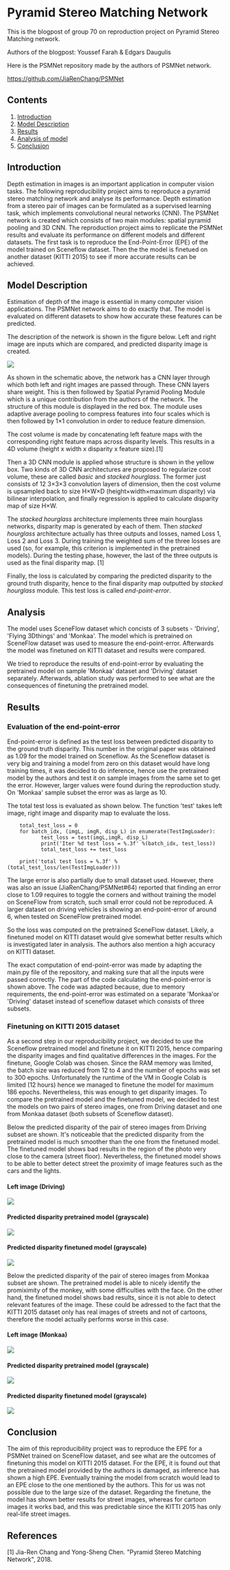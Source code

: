 
# Pyramid Stereo Matching Network

This is the blogpost of group 70 on reproduction project on Pyramid Stereo Matching network.

Authors of the blogpost:
Youssef Farah & Edgars Daugulis

Here is the PSMNet repository made by the authors of PSMNet network.

https://github.com/JiaRenChang/PSMNet

## Contents

1. [Introduction](#introduction)
2. [Model Description](#model)
3. [Results](#results)
4. [Analysis of model](#analysis)
5. [Conclusion](#conclusion)

## Introduction

Depth estimation in images is an important application in computer vision tasks. The following reproducibility project aims to reproduce a pyramid stereo matching network and analyse its performance. Depth estimation from a stereo pair of images can be formulated as a supervised learning task, which implements convolutional neural networks (CNN). The PSMNet network is created which consists of two main modules: spatial pyramid pooling and 3D CNN. The reproduction project aims to replicate the PSMNet results and evaluate its performance on different models and different datasets. The first task is to reproduce the End-Point-Error (EPE) of the model trained on Sceneflow dataset. Then the the model is finetued on another dataset (KITTI 2015) to see if more accurate results can be achieved.




## Model Description
Estimation of depth of the image is essential in many computer vision applications. The PSMNet network aims to do exactly that. The model is evaluated on different
datasets to show how accurate these features can be predicted.

The description of the network is shown in the figure below.
Left and right image are inputs which are compared, and predicted disparity image is created.

<img align="center" src="https://user-images.githubusercontent.com/11732099/43501836-1d32897c-958a-11e8-8083-ad41ec26be17.jpg">

As shown in the schematic above, the network has a CNN layer through which both left and right images are passed through. These CNN layers share weight. This is then followed by Spatial Pyramid Pooling Module which is a unique contribution from the authors of the network. The structure of this module is displayed in the red box. The module uses adaptive average pooling to compress features into four scales which is then followed by 1×1 convolution in order to reduce feature dimension.

The cost volume is made by concatenating left feature maps with the corresponding right feature maps across disparity levels. This results in a 4D volume (height x width
x disparity x feature size).[1]

Then a 3D CNN module is applied whose structure is shown in the yellow box. Two kinds of 3D CNN architectures are proposed to regularize cost volume, these are called *basic* and *stacked hourglass*. The former just consists of 12 3×3×3 convolution layers of dimension, then the cost volume is upsampled back to
size H×W×D (height×width×maximum disparity) via bilinear interpolation, and finally regression is applied to calculate disparity map of size H×W.

The *stacked hourglass* architecture implements three main hourglass networks, disparity map is generated by each of them. Then *stacked hourglass* architecture actually has three outputs and losses, named Loss 1, Loss 2 and Loss 3. During training the weighted sum of the three losses are used (so, for example, this criterion is implemented in the pretrained models). During the testing phase, however, the last of the three outputs is used as the final disparity map. [1]

Finally, the loss is calculated by comparing the predicted disparity to the ground truth disparity, hence to the final disparity map outputted by *stacked hourglass* module. This test loss is called *end-point-error*.

## Analysis

The model uses SceneFlow dataset which concists of 3 subsets - 'Driving', 'Flying 3Dthings' and 'Monkaa'. The model which is pretrained on SceneFlow dataset was used to measure the end-point-error. Afterwards the model was finetuned on KITTI dataset and results were compared.

We tried to reproduce the results of end-point-error by evaluating the pretrained model on sample 'Monkaa' dataset and 'Driving' dataset separately. Afterwards, ablation study was performed to see what are the consequences of finetuning the pretrained model. 


## Results


### Evaluation of the end-point-error

End-point-error is defined as the test loss between predicted disparity to the ground truth disparity. This number in the original paper was obtained as 1.09 for the model trained on Sceneflow. As the Sceneflow dataset is very big and training a model from zero on this dataset would have long training times, it was decided to do inference, hence use the pretrained model by the authors and test it on sample images from the same set to get the error. However, larger values were found during the reproduction study. On 'Monkaa' sample subset the error was as large as 10.

The total test loss is evaluated as shown below. The function 'test' takes left image, right image and disparity map to evaluate the loss.
```
	total_test_loss = 0
	for batch_idx, (imgL, imgR, disp_L) in enumerate(TestImgLoader):
	       test_loss = test(imgL,imgR, disp_L)
	       print('Iter %d test loss = %.3f' %(batch_idx, test_loss))
	       total_test_loss += test_loss

	print('total test loss = %.3f' %(total_test_loss/len(TestImgLoader)))
```

The large error is also partially due to small dataset used. However, there was also an issue (JiaRenChang/PSMNet#64) reported that finding an error close to 1.09 requires to toggle the corners and without training the model on SceneFlow from scratch, such small error could not be reproduced. A larger dataset on driving vehicles is showing an end-point-error of around 6, when tested on SceneFlow pretrained model.

So the loss was computed on the pretrained SceneFlow dataset. Likely, a finetuned model on KITTI dataset would give somewhat better results which is investigated later in analysis. The authors also mention a high accuracy on KITTI dataset. 

The exact computation of end-point-error was made by adapting the main.py file of the repository, and making sure that all the inputs were passed correctly. The part of the code calculating the end-point-error is shown above. The code was adapted because, due to memory requirements, the end-point-error was estimated on a separate 'Monkaa'or 'Driving' dataset instead of sceneflow dataset which consists
of three subsets.






### Finetuning on KITTI 2015 dataset
As a second step in our reproducibility project, we decided to use the Sceneflow pretrained model and finetune it on KITTI 2015, hence comparing the disparity images and find qualitative differences in the images. For the finetune, Google Colab was chosen. Since the RAM memory was limited, the batch size was reduced from 12 to 4 and the number of epochs was set to 300 epochs. Unfortunately the runtime of the VM in Google Colab is limited (12 hours) hence we managed to finetune the model for maximum 186 epochs. Nevertheless, this was enough to get disparity images.
To compare the pretrained model and the finetuned model, we decided to test the models on two pairs of stereo images, one from Driving dataset and one from Monkaa dataset (both subsets of Sceneflow dataset). 

Below the predicted disparity of the pair of stereo images from Driving subset are shown. It's noticeable that the predicted disparity from the pretrained model is much smoother than the one from the finetuned model. The finetuned model shows bad results in the region of the photo very close to the camera (street floor). Nevertheless, the finetuned model shows to be able to better detect street the proximity of image features such as the cars and the lights. 

#### Left image (Driving)
<img align="center" src="0401.png">

#### Predicted disparity pretrained model (grayscale)
<img align="center" src="0401_s.png">

#### Predicted disparity finetuned model (grayscale)
<img align="center" src="0401_finetune.png"> 

Below the predicted disparity of the pair of stereo images from Monkaa subset are shown. The pretrained model is able to nicely identify the promiximity of the monkey, with some difficulties with the face. On the other hand, the finetuned model shows bad results, since it is not able to detect relevant features of the image. These could be adressed to the fact that the KITTI 2015 dataset only has real images of streets and not of cartoons, therefore the model actually performs worse in this case. 

#### Left image (Monkaa)
<img align="center" src="0048.png" >

#### Predicted disparity pretrained model (grayscale)
<img align="center" src="0048_s.png" >

#### Predicted disparity finetuned model (grayscale)
<img align="center" src="0048_finetune.png" > 


## Conclusion

The aim of this reproducibility project was to reproduce the EPE for a PSMNet trained on SceneFlow dataset, and see what are the outcomes of finetuning this model on KITTI 2015 dataset.
For the EPE, it is found out that the pretrained model provided by the authors is damaged, as inference has shown a high EPE. Eventually training the model from scratch would lead to an EPE close to the one mentioned by the authors. This for us was not possible due to the large size of the dataset.
Regarding the finetune, the model has shown better results for street images, whereas for cartoon images it works bad, and this was predictable since the KITTI 2015 has only real-life street images.


## References
[1] Jia-Ren Chang and Yong-Sheng Chen. "Pyramid Stereo Matching Network", 2018.
